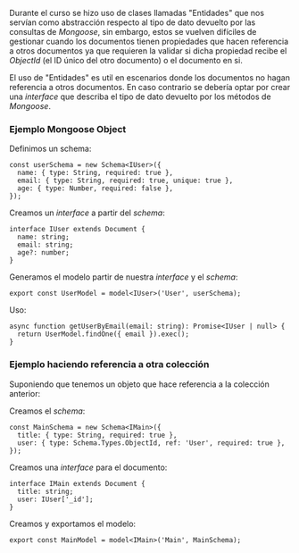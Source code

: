 Durante el curso se hizo uso de clases llamadas "Entidades" que nos servían como abstracción respecto al tipo de dato devuelto por las consultas de *Mongoose*, sin embargo, estos se vuelven difíciles de gestionar cuando los documentos tienen propiedades que hacen referencia a otros documentos ya que requieren la validar si dicha propiedad recibe el *ObjectId* (el ID único del otro documento) o el documento en si.

El uso de "Entidades" es util en escenarios donde los documentos no hagan referencia a otros documentos. En caso contrario se debería optar por crear una *interface* que describa el tipo de dato devuelto por los métodos de *Mongoose*.
### Ejemplo Mongoose Object

Definimos un schema:

```
const userSchema = new Schema<IUser>({
  name: { type: String, required: true },
  email: { type: String, required: true, unique: true },
  age: { type: Number, required: false },
});
```

Creamos un *interface* a partir del *schema*:

```
interface IUser extends Document {
  name: string;
  email: string;
  age?: number;
}
```

Generamos el modelo partir de nuestra *interface* y el *schema*:

```
export const UserModel = model<IUser>('User', userSchema);
```

Uso:

```
async function getUserByEmail(email: string): Promise<IUser | null> {
  return UserModel.findOne({ email }).exec();
}
```
### Ejemplo haciendo referencia a otra colección

Suponiendo que tenemos un objeto que hace referencia a la colección anterior:

Creamos el *schema*:

```
const MainSchema = new Schema<IMain>({
  title: { type: String, required: true },
  user: { type: Schema.Types.ObjectId, ref: 'User', required: true },
});
```

Creamos una *interface* para el documento:

```
interface IMain extends Document {
  title: string;
  user: IUser['_id'];
}
```

Creamos y exportamos el modelo:

```
export const MainModel = model<IMain>('Main', MainSchema);
```